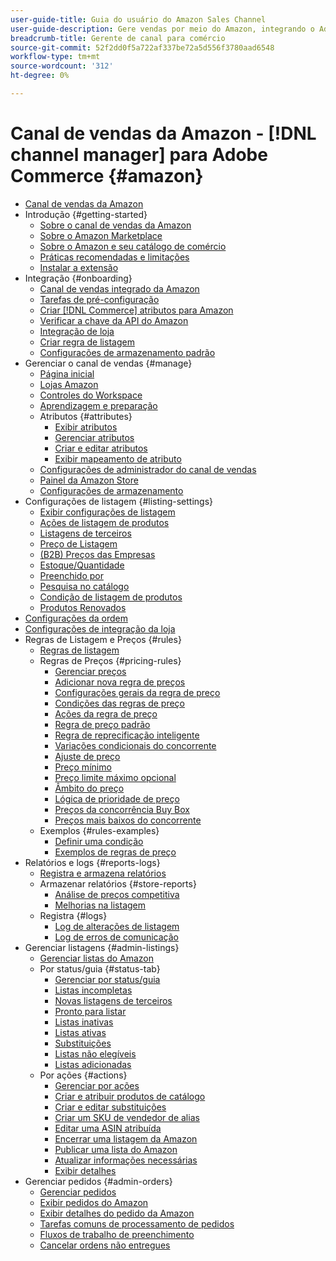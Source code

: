 ```yaml
---
user-guide-title: Guia do usuário do Amazon Sales Channel
user-guide-description: Gere vendas por meio do Amazon, integrando o Adobe Commerce ou o Magento Open Source com sua conta  [!DNL Amazon Seller Central] .
breadcrumb-title: Gerente de canal para comércio
source-git-commit: 52f2dd0f5a722af337be72a5d556f3780aad6548
workflow-type: tm+mt
source-wordcount: '312'
ht-degree: 0%

---
```



# Canal de vendas da Amazon - [!DNL channel manager] para Adobe Commerce {#amazon}

- [Canal de vendas da Amazon](overview.md)
- Introdução {#getting-started}
   - [Sobre o canal de vendas da Amazon](about-amazon-sales-channel.md)
   - [Sobre o Amazon Marketplace](about-amazon-marketplace.md)
   - [Sobre o Amazon e seu catálogo de comércio](about-listings-and-catalog.md)
   - [Práticas recomendadas e limitações](amazon-best-practices.md)
   - [Instalar a extensão](install.md)
- Integração {#onboarding}
   - [Canal de vendas integrado da Amazon](amazon-onboarding-home.md)
   - [Tarefas de pré-configuração](amazon-pre-setup-tasks.md)
   - [Criar  [!DNL Commerce] atributos para Amazon](ob-creating-magento-attributes.md)
   - [Verificar a chave da API do Amazon](amazon-verify-api-key.md)
   - [Integração de loja](store-integration.md)
   - [Criar regra de listagem](ob-create-listing-rule.md)
   - [Configurações de armazenamento padrão](default-store-settings.md)
- Gerenciar o canal de vendas {#manage}
   - [Página inicial](amazon-sales-channel-home.md)
   - [Lojas Amazon](managing-stores.md)
   - [Controles do Workspace](workspace-controls.md)
   - [Aprendizagem e preparação](learning-preparation.md)
   - Atributos {#attributes}
      - [Exibir atributos](attributes-view.md)
      - [Gerenciar atributos](managing-attributes.md)
      - [Criar e editar atributos](creating-attributes.md)
      - [Exibir mapeamento de atributo](amazon-matching-attributes-values.md)
   - [Configurações de administrador do canal de vendas](sales-channel-settings.md)
   - [Painel da Amazon Store](amazon-store-dashboard.md)
   - [Configurações de armazenamento](ob-store-review.md)
- Configurações de listagem {#listing-settings}
   - [Exibir configurações de listagem](listing-settings.md)
   - [Ações de listagem de produtos](product-listing-actions.md)
   - [Listagens de terceiros](third-party-listing-settings.md)
   - [Preço de Listagem](listing-price.md)
   - [(B2B) Preços das Empresas](business-pricing.md)
   - [Estoque/Quantidade](stock-quantity.md)
   - [Preenchido por](fulfilled-by.md)
   - [Pesquisa no catálogo](catalog-search.md)
   - [Condição de listagem de produtos](product-listing-condition.md)
   - [Produtos Renovados](renewed-products.md)
- [Configurações da ordem](order-settings.md)
- [Configurações de integração da loja](store-integration-settings.md)
- Regras de Listagem e Preços {#rules}
   - [Regras de listagem](listing-rules.md)
   - Regras de Preços {#pricing-rules}
      - [Gerenciar preços](pricing-products.md)
      - [Adicionar nova regra de preços](add-pricing-rule.md)
      - [Configurações gerais da regra de preço](pricing-rule-general-settings.md)
      - [Condições das regras de preço](pricing-rule-conditions.md)
      - [Ações da regra de preço](pricing-rule-actions.md)
      - [Regra de preço padrão](standard-price-rules.md)
      - [Regra de reprecificação inteligente](intelligent-repricing-rules.md)
      - [Variações condicionais do concorrente](competitor-conditional-variances.md)
      - [Ajuste de preço](price-adjustment.md)
      - [Preço mínimo](floor-price.md)
      - [Preço limite máximo opcional](optional-ceiling-price.md)
      - [Âmbito do preço](price-scope.md)
      - [Lógica de prioridade de preço](price-priority-logic.md)
      - [Preços da concorrência Buy Box](buy-box-competitor-pricing.md)
      - [Preços mais baixos do concorrente](lowest-competitor-pricing.md)
   - Exemplos {#rules-examples}
      - [Definir uma condição](ob-define-condition-example.md)
      - [Exemplos de regras de preço](price-rule-examples.md)
- Relatórios e logs {#reports-logs}
   - [Registra e armazena relatórios](amazon-logs-reports.md)
   - Armazenar relatórios {#store-reports}
      - [Análise de preços competitiva](competitive-price-analysis.md)
      - [Melhorias na listagem](listing-improvements.md)
   - Registra {#logs}
      - [Log de alterações de listagem](listing-changes-log.md)
      - [Log de erros de comunicação](communication-errors-log.md)
- Gerenciar listagens {#admin-listings}
   - [Gerenciar listas do Amazon](managing-product-listings.md)
   - Por status/guia {#status-tab}
      - [Gerenciar por status/guia](managing-listings-by-tab.md)
      - [Listas incompletas](incomplete-listings.md)
      - [Novas listagens de terceiros](new-third-party-listings.md)
      - [Pronto para listar](ready-to-list.md)
      - [Listas inativas](inactive-listings.md)
      - [Listas ativas](active-listings.md)
      - [Substituições](overrides.md)
      - [Listas não elegíveis](ineligible-listings.md)
      - [Listas adicionadas](ended-listings.md)
   - Por ações {#actions}
      - [Gerenciar por ações](managing-listings-by-action.md)
      - [Criar e atribuir produtos de catálogo](creating-assigning-catalog-products.md)
      - [Criar e editar substituições](creating-editing-overrides.md)
      - [Criar um SKU de vendedor de alias](create-alias-seller-sku.md)
      - [Editar uma ASIN atribuída](edit-assigned-asin.md)
      - [Encerrar uma listagem da Amazon](end-listings-manually.md)
      - [Publicar uma lista do Amazon](publish-listings-manually.md)
      - [Atualizar informações necessárias](amazon-manually-update-incomplete-listing.md)
      - [Exibir detalhes](product-listing-details.md)
- Gerenciar pedidos {#admin-orders}
   - [Gerenciar pedidos](managing-orders.md)
   - [Exibir pedidos do Amazon](amazon-orders-all.md)
   - [Exibir detalhes do pedido da Amazon](amazon-order-details.md)
   - [Tarefas comuns de processamento de pedidos](common-order-processing.md)
   - [Fluxos de trabalho de preenchimento](fulfillment-workflows.md)
   - [Cancelar ordens não entregues](cancel-unshipped-order.md)
